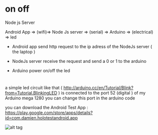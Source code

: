 # on off

Node js Server


Android App => (wifi)=> Node Js server => (serial) => Arduino => (electrical) => led


- Android app send http request to the ip adress of the NodeJs server ( the laptop )

- NodeJs server receive the request and send a 0 or 1 to the arduino

- Arduino power on/off the led


#

a simple led circuit like that ( http://arduino.cc/en/Tutorial/Blink?from=Tutorial.BlinkingLED ) is connected  to the port 52 (digital ) of my Arduino mega 1280
you can change this port in the arduino code

you can download the Android Test App : https://play.google.com/store/apps/details?id=com.damien.holotestandroid.app


![alt tag](https://github.com/arduino-android/node-js/photo.jpg)